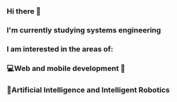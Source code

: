 ### Hi there 👋
### I'm currently studying systems engineering
### I am interested in the areas of:
### 💻Web and mobile development 📳
### 🤖Artificial Intelligence and Intelligent Robotics
<!--
**EduardoCastA/EduardoCastA** is a ✨ _special_ ✨ repository because its `README.md` (this file) appears on your GitHub profile.

Here are some ideas to get you started:

- 🔭 I’m currently working on ...
- 🌱 I’m currently learning ...
- 👯 I’m looking to collaborate on ...
- 🤔 I’m looking for help with ...
- 💬 Ask me about ...
- 📫 How to reach me: ...
- 😄 Pronouns: ...
- ⚡ Fun fact: ...
-->

